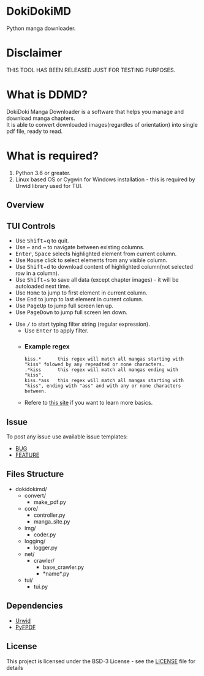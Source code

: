 # DokiDokiMD
Python manga downloader.

# Disclaimer
THIS TOOL HAS BEEN RELEASED JUST FOR TESTING PURPOSES.

# What is DDMD?
DokiDoki Manga Downloader is a software that helps you manage and download manga chapters.
<br>
It is able to convert downloaded images(regardles of orientation) into single pdf file, ready to read.

# What is required?
1. Python 3.6 or greater.
2. Linux based OS or Cygwin for Windows installation - this is required by Urwid library used for TUI.

## Overview

## TUI Controls
- Use <kbd>Shift</kbd>+<kbd>q</kbd> to quit.
- Use <kbd>←</kbd> and <kbd>→</kbd> to navigate between existing columns.
- <kbd>Enter</kbd>, <kbd>Space</kbd> selects highlighted element from current column.
- Use <kbd>Mouse</kbd> click to select elements from any visible column.
- Use <kbd>Shift</kbd>+<kbd>d</kbd> to download content of highlighted column(not selected row in a column).
- Use <kbd>Shift</kbd>+<kbd>s</kbd> to save all data (except chapter images) - it will be autoloaded next time.
- Use <kbd>Home</kbd> to jump to first element in current column.
- Use <kbd>End</kbd> to jump to last element in current column.
- Use <kbd>PageUp</kbd> to jump full screen len up.
- Use <kbd>PageDown</kbd> to jump full screen len down.

+ Use <kbd>/</kbd> to start typing filter string (regular expression).
  - Use <kbd>Enter</kbd> to apply filter.
  - ### Example regex
    ```
    kiss.*      this regex will match all mangas starting with "kiss" folowed by any repeadted or none characters.
    .*kiss      this regex will match all mangas ending with "kiss".
    kiss.*ass   this regex will match all mangas starting with "kiss", ending with "ass" and with any or none characters between.
    ```
  - Refere to [this site](https://regex101.com/) if you want to learn more basics.
  
## Issue
To post any issue use available issue templates:
- [BUG](.github/ISSUE_TEMPLATE/bug_report.md)
- [FEATURE](.github/ISSUE_TEMPLATE/feature_request.md)

## Files Structure
- dokidokimd/
  - convert/
    - make_pdf.py
  - core/
    - controller.py
    - manga_site.py
  - img/
    - coder.py
  - logging/
    - logger.py
  - net/
    - crawler/
      - base_crawler.py
      - \*name\*.py
  - tui/
    - tui.py

## Dependencies
- [Urwid](https://github.com/urwid/urwid)
- [PyFPDF](https://github.com/reingart/pyfpdf)

## License
This project is licensed under the BSD-3 License - see the [LICENSE](LICENSE) file for details
